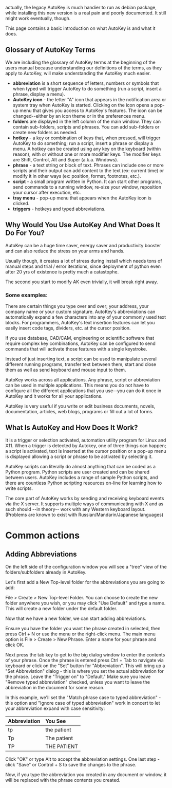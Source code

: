 actually, the legacy AutoKey is much handier to run as debian package, while
installing this new version is a real pain and poorly documented. It still
might work eventually, though.

This page contains a basic introduction on what AutoKey is and what it does.

## Glossary of AutoKey Terms

We are including the glossary of AutoKey terms at the beginning of the users manual because understanding our definitions of the terms, as they apply to AutoKey, will make understanding the AutoKey much easier.

- **abbreviation** is a short sequence of letters, numbers or symbols that when typed will trigger AutoKey to do something (run a script, insert a phrase, display a menu).
- **AutoKey icon** - the letter "A" icon that appears in the notification area or system tray when AutoKey is started. Clicking on the icon opens a pop-up menu that gives you access to AutoKey's features. The icon can be changed--either by an icon theme or in the preferences menu.
- **folders** are displayed in the left column of the main window. They can contain sub-folders, scripts and phrases. You can add sub-folders or create new folders as needed.
- **hotkey** - a key or combination of keys that, when pressed, will trigger AutoKey to do something; run a script, insert a phrase or display a menu. A hotkey can be created using any key on the keyboard (within reason), with or without one or more modifier keys. The modifier keys are Shift, Control, Alt and Super (a.k.a. Windows).
- **phrase** - a text string or block of text. Phrases can include one or more scripts and their output can add content to the text (ex: current time) or modify it in other ways (ex: position, format, footnotes, etc.).
- **script** - a small program written in Python. It can start other programs, send commands to a running window, re-size your window, reposition your cursor after execution, etc.
- **tray menu** - pop-up menu that appears when the AutoKey icon is clicked.
- **triggers** - hotkeys and typed abbreviations.

## Why Would You Use AutoKey And What Does It Do For You?

AutoKey can be a huge time saver, energy saver and productivity booster and can also reduce the stress on your arms and hands.

Usually though, it creates a lot of stress during install which needs tons of manual steps and
trial / error iterations, since deployment of python even after 20 yrs of existence is pretty
much a catastophe.

The second you start to modify AK even trivially, it will break right away.

### Some examples:

There are certain things you type over and over; your address, your company name or your custom signature. AutoKey's abbreviations can automatically expand a few characters into any of your commonly used text blocks. For programmers, AutoKey's text insertion features can let you easily insert code tags, dividers, etc. at the cursor position.

If you use database, CAD/CAM, engineering or scientific software that require complex key combinations, AutoKey can be configured to send commands that will activate those features with a single keystroke.

Instead of just inserting text, a script can be used to manipulate several different running programs, transfer text between them, start and close them as well as send keyboard and mouse input to them.

AutoKey works across all applications. Any phrase, script or abbreviation can be used in multiple applications. This means you do not have to configure all the different applications that you use--you can do it once in AutoKey and it works for all your applications.

AutoKey is very useful if you write or edit business documents, novels, documentation, articles, web blogs, programs or fill out a lot of forms.

## What Is AutoKey and How Does It Work?

It is a trigger or selection activated, automation utility program for Linux and X11. When a trigger is detected by Autokey, one of three things can happen; a script is activated, text is inserted at the cursor position or a pop-up menu is displayed allowing a script or phrase to be activated by selecting it.

AutoKey scripts can literally do almost anything that can be coded as a Python program. Python scripts are user created and can be shared between users. AutoKey includes a range of sample Python scripts, and there are countless Python scripting resources on-line for learning how to write scripts.

The core part of AutoKey works by sending and receiving keyboard events via the X server. It supports multiple ways of communicating with X and as such should --in theory-- work with any Western keyboard layout. (Problems are known to exist with Russian/Mandarin/Japanese languages)

# Common actions

## Adding Abbreviations

On the left side of the configuration window you will see a "tree" view of the folders/subfolders already in AutoKey.

Let's first add a New Top-level folder for the abbreviations you are going to add:

File > Create > New Top-level Folder. You can choose to create the new folder anywhere you wish, or you may click "Use Default" and type a name. This will create a new folder under the default folder.

Now that we have a new folder, we can start adding abbreviations.

Ensure you have the folder you want the phrase created in selected, then press Ctrl + N or use the menu or the right-click menu. The main menu option is File > Create > New Phrase. Enter a name for your phrase and click OK.

Next press the tab key to get to the big dialog window to enter the contents of your phrase. Once the phrase is entered press Ctrl + Tab to navigate via keyboard or click on the "Set" button for "Abbreviation". This will bring up a "Set Abbreviation" dialog - this is where you set the actual abbreviation for the phrase. Leave the "Trigger on" to "Default." Make sure you leave "Remove typed abbreviation" checked, unless you want to leave the abbreviation in the document for some reason.

In this example, we'll set the "Match phrase case to typed abbreviation" - this option and "Ignore case of typed abbreviation" work in concert to let your abbreviation expand with case sensitivity:

| Abbreviation | You See | 
|:-----------------|:------------| 
| tp | the patient | 
| Tp | The patient | 
| TP | THE PATIENT |

Click "OK" or type Alt to accept the abbreviation settings. One last step - click "Save" or Control + S to save the changes to the phrase.

Now, if you type the abbreviation you created in any document or window, it will be replaced with the phrase contents you created.